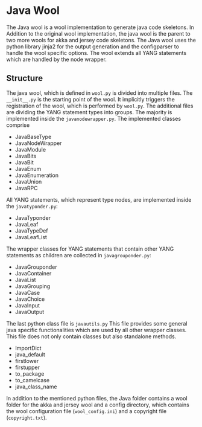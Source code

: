 # Java Wool

The Java wool is a wool implementation to generate java code skeletons.
In Addition to the original wool implementation, the java wool is the parent to two more wools for akka and jersey code skeletons.
The Java wool uses the python library jinja2 for the output generation and the configparser to handle the wool specific options.
The wool extends all YANG statements which are handled by the node wrapper.

## Structure

The java wool, which is defined in `wool.py` is divided into multiple files.
The `__init__.py` is the starting point of the wool.
It implicitly triggers the registration of the wool, which is performed by `wool.py`.
The additional files are dividing the YANG statement types into groups.
The majority is implemented inside the `javanodewrapper.py`.
The implemented classes comprise

* JavaBaseType
* JavaNodeWrapper
* JavaModule
* JavaBits
* JavaBit
* JavaEnum
* JavaEnumeration
* JavaUnion
* JavaRPC

All YANG statements, which represent type nodes, are implemented inside the `javatyponder.py`:

* JavaTyponder
* JavaLeaf
* JavaTypeDef
* JavaLeafList

The wrapper classes for YANG statements that contain other YANG statements as children are collected in `javagrouponder.py`:

* JavaGrouponder
* JavaContainer
* JavaList
* JavaGrouping
* JavaCase
* JavaChoice
* JavaInput
* JavaOutput

The last python class file is `javautils.py`
This file provides some general java specific functionalities which are used by all other wrapper classes.
This file does not only contain classes but also standalone methods.

* ImportDict
* java_default
* firstlower
* firstupper
* to_package
* to_camelcase
* java_class_name

In addition to the mentioned python files, the Java folder contains a wool folder for the akka and jersey wool and a config directory, which contains the wool configuration file (`wool_config.ini`) and a copyright file (`copyright.txt`).